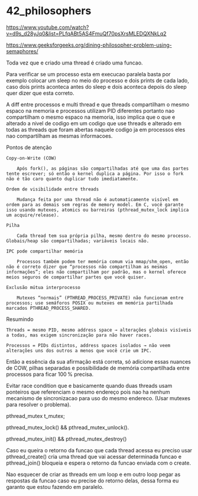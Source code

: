 # 42_philosophers

https://www.youtube.com/watch?v=d9s_d28yJq0&list=PLfqABt5AS4FmuQf70psXrsMLEDQXNkLq2

https://www.geeksforgeeks.org/dining-philosopher-problem-using-semaphores/

Toda vez que e criado uma thread é criado uma funcao.

Para verificar se um processo esta em execucao paralela basta por exemplo colocar um sleep no meio do processo e dois prints de cada lado, caso dois prints aconteca antes do sleep e dois aconteca depois do sleep quer dizer que esta correto.

A diff entre processos e multi thread e que threads compartilham o mesmo espaco na memoria e processos utilizam PID diferentes portanto nao compartilham o mesmo espaco na memoria, isso implica que o que e alterado a nivel de codigo em um codigo que use threads e alterado em todas as threads que foram abertas naquele codigo ja em processos eles nao compartilham as mesmas informacoes.

Pontos de atenção

    Copy‑on‑Write (COW)

        Após fork(), as páginas são compartilhadas até que uma das partes tente escrever; só então o kernel duplica a página. Por isso o fork não é tão caro quanto duplicar tudo imediatamente.

    Ordem de visibilidade entre threads

        Mudança feita por uma thread não é automaticamente visível em ordem para as demais sem regras de memory model. Em C, você garante isso usando mutexes, atomics ou barreiras (pthread_mutex_lock implica um acquire/release).

    Pilha

        Cada thread tem sua própria pilha, mesmo dentro do mesmo processo. Globais/heap são compartilhadas; variáveis locais não.

    IPC pode compartilhar memória

        Processos também podem ter memória comum via mmap/shm_open, então não é correto dizer que “processos não compartilham as mesmas informações”; eles não compartilham por padrão, mas o kernel oferece meios seguros de compartilhar partes que você quiser.

    Exclusão mútua interprocesso

        Mutexes “normais” (PTHREAD_PROCESS_PRIVATE) não funcionam entre processos; use semáforos POSIX ou mutexes em memória partilhada marcados PTHREAD_PROCESS_SHARED.

Resumindo

    Threads = mesmo PID, mesmo address space → alterações globais visíveis a todas, mas exigem sincronização para não haver races.

    Processos = PIDs distintos, address spaces isolados → não veem alterações uns dos outros a menos que você crie um IPC.

Então a essência da sua afirmação está correta, só adicione essas nuances de COW, pilhas separadas e possibilidade de memória compartilhada entre processos para ficar 100 % precisa.

Evitar race condition que e basicamente quando duas threads usam ponteiros que referenciam o mesmo endereço pois nao ha nenhum mecanismo de sincronizacao para uso do mesmo endereco. (Usar mutexes para resolver o problema).

pthread_mutex t_mutex;

pthread_mutex_lock() && pthread_mutex_unlock().

pthread_mutex_init() && pthread_mutex_destroy()

Caso eu queira o retorno da funcao que cada thread acessa eu preciso usar pthread_create() cria uma thread que vai acessar determinada funcao e pthread_join() bloqueia e espera o retorno da funcao enviada com o create.

Nao esquecer de criar as threads em um loop e em outro loop pegar as respostas da funcao caso eu precise do retorno delas, dessa forma eu garanto que estou fazendo em paralelo.